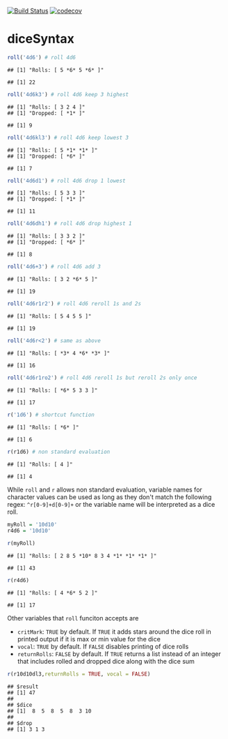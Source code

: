 
[![Build Status](https://travis-ci.org/oganm/diceSyntax.svg?branch=master)](https://travis-ci.org/oganm/diceSyntax) [![codecov](https://codecov.io/gh/oganm/diceSyntax/branch/master/graph/badge.svg)](https://codecov.io/gh/oganm/diceSyntax)

diceSyntax
==========

``` r
roll('4d6') # roll 4d6
```

    ## [1] "Rolls: [ 5 *6* 5 *6* ]"

    ## [1] 22

``` r
roll('4d6k3') # roll 4d6 keep 3 highest
```

    ## [1] "Rolls: [ 3 2 4 ]"
    ## [1] "Dropped: [ *1* ]"

    ## [1] 9

``` r
roll('4d6kl3') # roll 4d6 keep lowest 3
```

    ## [1] "Rolls: [ 5 *1* *1* ]"
    ## [1] "Dropped: [ *6* ]"

    ## [1] 7

``` r
roll('4d6d1') # roll 4d6 drop 1 lowest
```

    ## [1] "Rolls: [ 5 3 3 ]"
    ## [1] "Dropped: [ *1* ]"

    ## [1] 11

``` r
roll('4d6dh1') # roll 4d6 drop highest 1
```

    ## [1] "Rolls: [ 3 3 2 ]"
    ## [1] "Dropped: [ *6* ]"

    ## [1] 8

``` r
roll('4d6+3') # roll 4d6 add 3
```

    ## [1] "Rolls: [ 3 2 *6* 5 ]"

    ## [1] 19

``` r
roll('4d6r1r2') # roll 4d6 reroll 1s and 2s
```

    ## [1] "Rolls: [ 5 4 5 5 ]"

    ## [1] 19

``` r
roll('4d6r<2') # same as above
```

    ## [1] "Rolls: [ *3* 4 *6* *3* ]"

    ## [1] 16

``` r
roll('4d6r1ro2') # roll 4d6 reroll 1s but reroll 2s only once
```

    ## [1] "Rolls: [ *6* 5 3 3 ]"

    ## [1] 17

``` r
r('1d6') # shortcut function
```

    ## [1] "Rolls: [ *6* ]"

    ## [1] 6

``` r
r(r1d6) # non standard evaluation
```

    ## [1] "Rolls: [ 4 ]"

    ## [1] 4

While `roll` and `r` allows non standard evaluation, variable names for character values can be used as long as they don't match the following regex: `^r[0-9]+d[0-9]+` or the variable name will be interpreted as a dice roll.

``` r
myRoll = '10d10'
r4d6 = '10d10'

r(myRoll)
```

    ## [1] "Rolls: [ 2 8 5 *10* 8 3 4 *1* *1* *1* ]"

    ## [1] 43

``` r
r(r4d6)
```

    ## [1] "Rolls: [ 4 *6* 5 2 ]"

    ## [1] 17

Other variables that `roll` funciton accepts are

-   `critMark`: `TRUE` by default. If `TRUE` it adds stars around the dice roll in printed output if it is max or min value for the dice
-   `vocal`: `TRUE` by default. If `FALSE` disables printing of dice rolls
-   `returnRolls`: `FALSE` by default. If `TRUE` returns a list instead of an integer that includes rolled and dropped dice along with the dice sum

``` r
r(r10d10dl3,returnRolls = TRUE, vocal = FALSE)
```

    ## $result
    ## [1] 47
    ## 
    ## $dice
    ## [1]  8  5  8  5  8  3 10
    ## 
    ## $drop
    ## [1] 3 1 3
